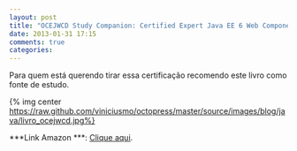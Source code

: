 ```yaml
---
layout: post
title: "OCEJWCD Study Companion: Certified Expert Java EE 6 Web Component Developer (Oracle Exam 1Z0-899)"
date: 2013-01-31 17:15
comments: true
categories: 
---
```


Para quem está querendo tirar essa certificação recomendo este livro como fonte de estudo.

{% img center https://raw.github.com/viniciusmo/octopress/master/source/images/blog/java/livro_ocejwcd.jpg%}


***Link Amazon ***: [Clique aqui](http://www.amazon.com/OCEJWCD-Study-Companion-Certified-Component/dp/0955160340/ref=sr_1_1?s=books&ie=UTF8&qid=1345570533&sr=1-1&keywords=OCEJWCD+Study+Companion%3A+Certified+Expert+Java+EE+6+Web+Component+Developer).

